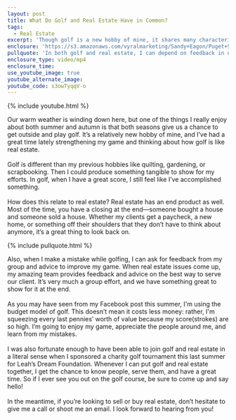 ```yaml
---
layout: post
title: What Do Golf and Real Estate Have in Common?
tags:
  - Real Estate
excerpt: 'Though golf is a new hobby of mine, it shares many characteristics with the real estate world. Each practice has taught me something about the other.'
enclosure: 'https://s3.amazonaws.com/vyralmarketing/Sandy+Eagon/Puget+Sound+Real+Estate+Agent-+How+golf+is+like+real+estate.mp4'
pullquote: 'In both golf and real estate, I can depend on feedback in order to get better.'
enclosure_type: video/mp4
enclosure_time:
use_youtube_image: true
youtube_alternate_image:
youtube_code: s3owTyqqV-o
---
```



{% include youtube.html %}

Our warm weather is winding down here, but one of the things I really enjoy about both summer and autumn is that both seasons give us a chance to get outside and play golf. It’s a relatively new hobby of mine, and I’ve had a great time lately strengthening my game and thinking about how golf is like real estate.
<br>
<br>Golf is different than my previous hobbies like quilting, gardening, or scrapbooking. Then I could produce something tangible to show for my efforts. In golf, when I have a great score, I still feel like I’ve accomplished something.
<br>
<br>How does this relate to real estate? Real estate has an end product as well. Most of the time, you have a closing at the end—someone bought a house and someone sold a house. Whether my clients get a paycheck, a new home, or something off their shoulders that they don’t have to think about anymore, it’s a great thing to look back on.

{% include pullquote.html %}

Also, when I make a mistake while golfing, I can ask for feedback from my group and advice to improve my game. When real estate issues come up, my amazing team provides feedback and advice on the best way to serve our client. It’s very much a group effort, and we have something great to show for it at the end.
<br>
<br>As you may have seen from my Facebook post this summer, I'm using the budget model of golf. This doesn’t mean it costs less money: rather, I'm squeezing every last pennies’ worth of value because my score(strokes) are so high. I’m going to enjoy my game, appreciate the people around me, and learn from my mistakes.
<br>
<br>I was also fortunate enough to have been able to join golf and real estate in a literal sense when I sponsored a charity golf tournament this last summer for Leah’s Dream Foundation. Whenever I can put golf and real estate together, I get the chance to know people, serve them, and have a great time. So if I ever see you out on the golf course, be sure to come up and say hello!
<br>
<br>In the meantime, if you’re looking to sell or buy real estate, don’t hesitate to give me a call or shoot me an email. I look forward to hearing from you!